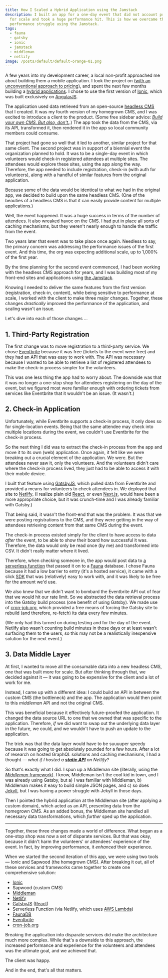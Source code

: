 ```yaml
---
title: How I Scaled a Hybrid Application using the Jamstack
description: I built an app for a one-day event that did not account properly
  for scale and took a huge performance hit. This is how we overcame that
  performance struggle using the Jamstack.
tags:
  - fauna
  - gatsby
  - ionic
  - jamstack
  - middleman
  - netlify
image: /posts/default/default-orange-01.png
---
```


A few years into my development career, a local non-profit approached me about building them a mobile application. I took the project on ([with an unconventional approach to pricing](/posts/alternative-approach-to-limited-budget-projects/)), and spent the next few months building a [hybrid applications](https://getgist.com/difference-between-native-vs-web-vs-hybrid-apps/). I chose to use the first version of [Ionic](https://ionicframework.com/), which was built exclusively on [AngularJS](https://angularjs.org/).

The application used data retrieved from an open-source [headless CMS](/posts/wtf-is-headless-cms/) that I created. It was my fourth version of my homegrown CMS, and I was excited to introduce a client to the product. (Some free sidebar advice: [_Build your own CMS. But also, don't._](/posts/build-cms-dont-build-cms/).) The app took the data from the CMS, via its API, transformed it, then rendered it in the app so local community members could consume.

That project had gone so well that it led to another, similar project for that same client. The second project was in support of a biennial event the organization planned to hold. It was to be a single-day event in which volunteers would check-in registered attendees at multiple sites. The attendees would explore these sites, using the app along the way. Therefore, the app needed to include registration, check-in (with auth for volunteers), along with a handful of similar features from the original application.

Because some of the data would be identical to what we had in the original app, we decided to build upon the same headless CMS. (One of the beauties of a headless CMS is that it can easily provide content for multiple applications.)

Well, the event happened. It was a huge success in terms of the number of attendees. It also wreaked havoc on the CMS. I had put in place all sorts of caching mechanisms, but they weren't nearly enough to handle the traffic from the event.

Two years later that event was to take place once again. Needless to say, the primary concern was addressing the performance issues of the first event. And this time, the org was expecting additional scale, up to 1,000% of the first year.

By the time planning for the second event commenced, I had been working with the headless CMS approach for years, and I was building most of my front-end sites and applications using [the Jamstack](/posts/wtf-is-jamstack/).

Knowing I needed to deliver the same features from the first version (registration, check-in, content), while being sensitive to performance at scale, I worked with the client to make three major changes. Together, these changes _drastically_ improved the performance of the application, and scaling wasn't an issue.

Let's dive into each of those changes ...

## 1. Third-Party Registration

The first change was to move registration to a third-party service. We chose [Eventbrite](https://www.eventbrite.com/) because it was free (tickets to the event were free) and they had an API that was easy to work with. The API was necessary because I wanted to be able to retrieve a list of registered attendees to make the check-in process simpler for the volunteers.

This was one less thing the app had to worry about. The downside was that it was no longer a one-stop shop for attendees registering on the day of the event, but we figured most were familiar enough with ordering tickets from services like Eventbrite that it wouldn't be an issue. (It wasn't.)

## 2. Check-in Application

Unfortunately, while Eventbrite supports a check-in process, it only does so for single-location events. Being that the same attendee may check into multiple locations during the event, we couldn't use Eventbrite for the check-in process.

So the next thing I did was to extract the check-in process from the app and move it to its own (web) application. Once again, it felt like we were breaking out a crucial element of the application. We were. But the attendees never saw it, only the volunteers. And the volunteers didn't care where the check-in process lived, they just had to be able to access it with their mobile device.

I built that feature using [GatsbyJS](https://www.gatsbyjs.org/), which pulled data from Eventbrite and provided a means for volunteers to check attendees in. We deployed that site to [Netlify](/posts/wtf-is-netlify/). (I realize plain old [React](https://reactjs.org/), or even [Next.js](https://nextjs.org/), would have been a more appropriate choice, but it was crunch-time and I was already familiar with Gatsby.)

That being said, it wasn't the front-end that was the problem. It was that we were posting registrations to the CMS, and they were getting in the way of attendees retrieving content from that same CMS during the event.

The check-in process existed simply for the client to have access to data _after_ the event, to be able to show their board how successful it was. Therefore, the data would only be read once (by me) and transformed into CSV. It didn't really matter where it lived.

Therefore, when checking someone in, the app would post data to [a serverless function](https://www.pubnub.com/blog/what-is-a-serverless-function/) that passed it on to a [Fauna](https://fauna.com/) database. I chose Fauna because it had a low barrier to entry (it's a hosted service), it came with a slick [SDK](https://en.wikipedia.org/wiki/Software_development_kit) that was (relatively) easy to work with, and it was likely to be free for the amount we'd use.

We also knew that we didn't want to bombard the Eventbrite API out of fear that we would hit our rate limit. So we abstracted the data retrieval process into the Gatsby build process (one benefit of using Gatsby). We made use of [cron-job.org](https://cron-job.org/en/), which provided a free means of forcing the Gatsby site to rebuild (and therefore, re-fetch) its data every few minutes.

(We only had this turned on during testing and for the day of the event. Netlify also wasn't counting build minutes in those days or at least wasn't surfacing them to the users, so this may not be a realistically inexpensive solution for the next event.)

## 3. Data Middle Layer

At first, I wanted to move all the consumable data into a new headless CMS, one that was built more for scale. But after thinking through that, we decided against it — it was going to be expensive for the client and a lot of work for me.

Instead, I came up with a different idea: I could build an API in between the custom CMS (the bottleneck) and the app. The application would then point to this _middleman_ API and not the original CMS.

This was beneficial because it effectively future-proofed the application. It changed the data source URL to one that we owned that was specific to the application. Therefore, _if_ we did want to swap out the underlying data layer in the future, we could, and we wouldn't have to push an update to the application.

The trick was that the data layer would have to be suuuuper speedy because it was going to get absolutely pounded for a few hours. After a lot of research on hosted GraphQL solutions and caching mechanisms, I had a thought — _what if I hosted a [**static API**](/posts/lets-talk-about-static-apis/) on Netlify?_

So that's exactly what I did. I spun up a Middleman site (literally, using the [_Middleman_ framework](https://middlemanapp.com/)). I know, Middleman isn't the cool kid in town, and I was already using Gatsby, but a) I was familiar with Middleman, b) Middleman makes it easy to build simple JSON pages, and c) so does [Jekyll](https://jekyllrb.com/), but I was having a power struggle with Jekyll in those days.

Then I pointed the hybrid application at the Middleman site (after applying a custom domain), which acted as an API, presenting data from the homegrown CMS. As an added bonus, the Middleman site handled all necessary data transformations, which _further_ sped up the application.

---

Together, these three changes made a world of difference. What began as a one-stop shop was now a set of disparate services. But that was okay, because it didn't harm the volunteers' or attendees' experience of the event. In fact, by improving performance, it _enhanced_ their experience.

When we started the second iteration of this app, we were using two tools — Ionic and Sapwood (the homegrown CMS). After breaking it out, all of these services and frameworks came together to create one comprehensive solution:

- [Ionic](https://ionicframework.com/)
- Sapwood (custom CMS)
- [Middleman](https://middlemanapp.com/)
- [Netlify](https://www.netlify.com/)
- [GatsbyJS](https://www.gatsbyjs.org/) ([React](https://reactjs.org/))
- Serverless Function (via Netlify, which uses [AWS Lambda](https://aws.amazon.com/lambda/))
- [FaunaDB](https://fauna.com/)
- [Eventbrite](https://www.eventbrite.com/)
- [cron-job.org](https://cron-job.org/)

Breaking the application into disparate services did make the architecture much more complex. While that's a downside to this approach, the increased performance and experience for the volunteers and attendees was the ultimate goal, and we achieved that.

The client was happy.

And in the end, that's all that matters.
